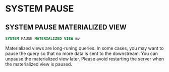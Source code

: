 # SYSTEM PAUSE

## SYSTEM PAUSE MATERIALIZED VIEW

```sql
SYSTEM PAUSE MATERIALIZED VIEW mv
```

Materialized views are long-runing queries. In some cases, you may want to pause the query so that no more data is sent to the downstream. You can unpause the materialized view later. Please avoid restarting the server when the materialized view is paused.
